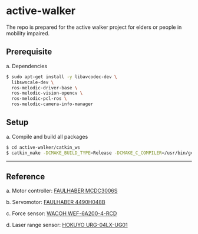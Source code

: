 # active-walker
The repo is prepared for the active walker project for elders or people in mobility impaired.

## Prerequisite
a. Dependencies
```bash
$ sudo apt-get install -y libavcodec-dev \
  libswscale-dev \
  ros-melodic-driver-base \
  ros-melodic-vision-opencv \
  ros-melodic-pcl-ros \
  ros-melodic-camera-info-manager
```

## Setup 
a. Compile and build all packages
```bash
$ cd active-walker/catkin_ws
$ catkin_make -DCMAKE_BUILD_TYPE=Release -DCMAKE_C_COMPILER=/usr/bin/gcc-6
```

___

## Reference
a. Motor controller: [FAULHABER MCDC3006S](https://www.faulhaber.com/fileadmin/Import/Media/EN_MCDC3006S_V2-5_DFF.pdf)

b. Servomotor: [FAULHABER 4490H048B](https://www.faulhaber.com/fileadmin/Import/Media/EN_4490_B_FMM.pdf)

c. Force sensor: [WACOH WEF-6A200-4-RCD](https://wacoh-tech.com/en/products/dynpick/200n_rcd.html)

d. Laser range sensor: [HOKUYO URG-04LX-UG01](https://www.hokuyo-aut.jp/search/single.php?serial=166)
